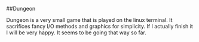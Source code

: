 ##Dungeon

Dungeon is a very small game that is played on the linux terminal. It 
sacrifices fancy I/O methods and graphics for simplicity. If I actually finish 
it I will be very happy. It seems to be going that way so far.
